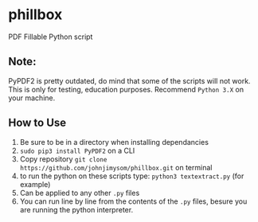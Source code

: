 # phillbox
PDF Fillable Python script

## Note:
PyPDF2 is pretty outdated, do mind that some of the scripts will not work. This is only for testing, education purposes. Recommend `Python 3.X` on your machine.

## How to Use

1. Be sure to be in a directory when installing dependancies
2. `sudo pip3 install PyPDF2` on a CLI
3. Copy repository `git clone https://github.com/johnjimysom/phillbox.git` on terminal
4. to run the python on these scripts type: `python3 textextract.py` (for example)
5. Can be applied to any other `.py` files
6. You can run line by line from the contents of the `.py` files, besure you are running the python interpreter.

